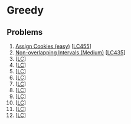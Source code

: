 # Greedy

## Problems

1. [Assign Cookies (easy)]()
[[LC455](https://leetcode.com/problems/assign-cookies/description/)]
1. [Non-overlapping Intervals (Medium)]()
[[LC435](https://leetcode.com/problems/non-overlapping-intervals/)]
1. []()
[[LC]()]
1. []()
[[LC]()]
1. []()
[[LC]()]
1. []()
[[LC]()]
1. []()
[[LC]()]
1. []()
[[LC]()]
1. []()
[[LC]()]
1. []()
[[LC]()]
1. []()
[[LC]()]
1. []()
[[LC]()]

